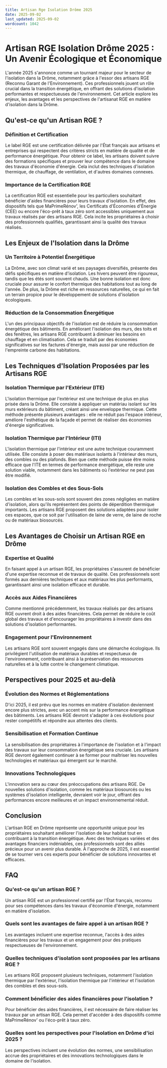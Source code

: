 ```yaml
---
title: Artisan Rge Isolation Drôme 2025
date: 2025-09-02
last_updated: 2025-09-02
wordcount: 1042
---
```


# Artisan RGE Isolation Drôme 2025 : Un Avenir Écologique et Économique

L'année 2025 s'annonce comme un tournant majeur pour le secteur de l'isolation dans la Drôme, notamment grâce à l'essor des artisans RGE (Reconnu Garant de l'Environnement). Ces professionnels jouent un rôle crucial dans la transition énergétique, en offrant des solutions d'isolation performantes et respectueuses de l'environnement. Cet article explore les enjeux, les avantages et les perspectives de l'artisanat RGE en matière d'isolation dans la Drôme.

## Qu'est-ce qu'un Artisan RGE ?

### Définition et Certification

Le label RGE est une certification délivrée par l'État français aux artisans et entreprises qui respectent des critères stricts en matière de qualité et de performance énergétique. Pour obtenir ce label, les artisans doivent suivre des formations spécifiques et prouver leur compétence dans le domaine des travaux d'économie d'énergie. Cela inclut des techniques d'isolation thermique, de chauffage, de ventilation, et d'autres domaines connexes.

### Importance de la Certification RGE

La certification RGE est essentielle pour les particuliers souhaitant bénéficier d'aides financières pour leurs travaux d'isolation. En effet, des dispositifs tels que MaPrimeRénov', les Certificats d'Économies d'Énergie (CEE) ou encore l'éco-prêt à taux zéro sont accessibles uniquement aux travaux réalisés par des artisans RGE. Cela incite les propriétaires à choisir des professionnels qualifiés, garantissant ainsi la qualité des travaux réalisés.

## Les Enjeux de l'Isolation dans la Drôme

### Un Territoire à Potentiel Énergétique

La Drôme, avec son climat varié et ses paysages diversifiés, présente des défis spécifiques en matière d'isolation. Les hivers peuvent être rigoureux, tandis que les étés sont souvent chauds. Une bonne isolation est donc cruciale pour assurer le confort thermique des habitations tout au long de l'année. De plus, la Drôme est riche en ressources naturelles, ce qui en fait un terrain propice pour le développement de solutions d'isolation écologiques.

### Réduction de la Consommation Énergétique

L'un des principaux objectifs de l'isolation est de réduire la consommation énergétique des bâtiments. En améliorant l'isolation des murs, des toits et des fenêtres, les artisans RGE contribuent à diminuer les besoins en chauffage et en climatisation. Cela se traduit par des économies significatives sur les factures d'énergie, mais aussi par une réduction de l'empreinte carbone des habitations.

## Les Techniques d'Isolation Proposées par les Artisans RGE

### Isolation Thermique par l'Extérieur (ITE)

L'isolation thermique par l'extérieur est une technique de plus en plus prisée dans la Drôme. Elle consiste à appliquer un matériau isolant sur les murs extérieurs du bâtiment, créant ainsi une enveloppe thermique. Cette méthode présente plusieurs avantages : elle ne réduit pas l'espace intérieur, améliore l'esthétique de la façade et permet de réaliser des économies d'énergie significatives.

### Isolation Thermique par l'Intérieur (ITI)

L'isolation thermique par l'intérieur est une autre technique couramment utilisée. Elle consiste à poser des matériaux isolants à l'intérieur des murs, des combles ou des plafonds. Bien que cette méthode puisse être moins efficace que l'ITE en termes de performance énergétique, elle reste une solution viable, notamment dans les bâtiments où l'extérieur ne peut pas être modifié.

### Isolation des Combles et des Sous-Sols

Les combles et les sous-sols sont souvent des zones négligées en matière d'isolation, alors qu'ils représentent des points de déperdition thermique importants. Les artisans RGE proposent des solutions adaptées pour isoler ces espaces, que ce soit par l'utilisation de laine de verre, de laine de roche ou de matériaux biosourcés.

## Les Avantages de Choisir un Artisan RGE en Drôme

### Expertise et Qualité

En faisant appel à un artisan RGE, les propriétaires s'assurent de bénéficier d'une expertise reconnue et de travaux de qualité. Ces professionnels sont formés aux dernières techniques et aux matériaux les plus performants, garantissant ainsi une isolation efficace et durable.

### Accès aux Aides Financières

Comme mentionné précédemment, les travaux réalisés par des artisans RGE ouvrent droit à des aides financières. Cela permet de réduire le coût global des travaux et d'encourager les propriétaires à investir dans des solutions d'isolation performantes.

### Engagement pour l'Environnement

Les artisans RGE sont souvent engagés dans une démarche écologique. Ils privilégient l'utilisation de matériaux durables et respectueux de l'environnement, contribuant ainsi à la préservation des ressources naturelles et à la lutte contre le changement climatique.

## Perspectives pour 2025 et au-delà

### Évolution des Normes et Réglementations

D'ici 2025, il est prévu que les normes en matière d'isolation deviennent encore plus strictes, avec un accent mis sur la performance énergétique des bâtiments. Les artisans RGE devront s'adapter à ces évolutions pour rester compétitifs et répondre aux attentes des clients.

### Sensibilisation et Formation Continue

La sensibilisation des propriétaires à l'importance de l'isolation et à l'impact des travaux sur leur consommation énergétique sera cruciale. Les artisans RGE devront également continuer à se former pour maîtriser les nouvelles technologies et matériaux qui émergent sur le marché.

### Innovations Technologiques

L'innovation sera au cœur des préoccupations des artisans RGE. De nouvelles solutions d'isolation, comme les matériaux biosourcés ou les systèmes d'isolation intelligente, devraient voir le jour, offrant des performances encore meilleures et un impact environnemental réduit.

## Conclusion

L'artisan RGE en Drôme représente une opportunité unique pour les propriétaires souhaitant améliorer l'isolation de leur habitat tout en contribuant à la transition énergétique. Avec des techniques variées et des avantages financiers indéniables, ces professionnels sont des alliés précieux pour un avenir plus durable. À l'approche de 2025, il est essentiel de se tourner vers ces experts pour bénéficier de solutions innovantes et efficaces.

## FAQ

### Qu'est-ce qu'un artisan RGE ?

Un artisan RGE est un professionnel certifié par l'État français, reconnu pour ses compétences dans les travaux d'économie d'énergie, notamment en matière d'isolation.

### Quels sont les avantages de faire appel à un artisan RGE ?

Les avantages incluent une expertise reconnue, l'accès à des aides financières pour les travaux et un engagement pour des pratiques respectueuses de l'environnement.

### Quelles techniques d'isolation sont proposées par les artisans RGE ?

Les artisans RGE proposent plusieurs techniques, notamment l'isolation thermique par l'extérieur, l'isolation thermique par l'intérieur et l'isolation des combles et des sous-sols.

### Comment bénéficier des aides financières pour l'isolation ?

Pour bénéficier des aides financières, il est nécessaire de faire réaliser les travaux par un artisan RGE. Cela permet d'accéder à des dispositifs comme MaPrimeRénov' ou l'éco-prêt à taux zéro.

### Quelles sont les perspectives pour l'isolation en Drôme d'ici 2025 ?

Les perspectives incluent une évolution des normes, une sensibilisation accrue des propriétaires et des innovations technologiques dans le domaine de l'isolation.